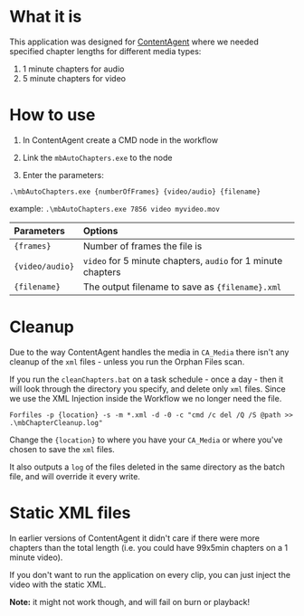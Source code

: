 # What it is
This application was designed for [ContentAgent](https://www.root6technology.com/contentagent-2/) where we needed specified chapter lengths for different media types:

1. 1 minute chapters for audio
1. 5 minute chapters for video

# How to use
1. In ContentAgent create a CMD node in the workflow

1. Link the `mbAutoChapters.exe` to the node

1. Enter the parameters:
```CMD
.\mbAutoChapters.exe {numberOfFrames} {video/audio} {filename}
```

example: `.\mbAutoChapters.exe 7856 video myvideo.mov`

| Parameters | Options
| :--------- | :------
| `{frames}` | Number of frames the file is
| `{video/audio}` | `video` for 5 minute chapters, `audio` for 1 minute chapters
| `{filename}` | The output filename to save as `{filename}.xml`

# Cleanup
Due to the way ContentAgent handles the media in `CA_Media` there isn't any cleanup of the `xml` files - unless you run the Orphan Files scan.

If you run the `cleanChapters.bat` on a task schedule - once a day - then it will look through the directory you specify, and delete only `xml` files. Since we use the XML Injection inside the Workflow we no longer need the file.

```batch
Forfiles -p {location} -s -m *.xml -d -0 -c "cmd /c del /Q /S @path >> .\mbChapterCleanup.log"
```

Change the `{location}` to where you have your `CA_Media` or where you've chosen to save the `xml` files.

It also outputs a `log` of the files deleted in the same directory as the batch file, and will override it every write.

# Static XML files
In earlier versions of ContentAgent it didn't care if there were more chapters than the total length (i.e. you could have 99x5min chapters on a 1 minute video).

If you don't want to run the application on every clip, you can just inject the video with the static XML.

**Note:** it might not work though, and will fail on burn or playback!
